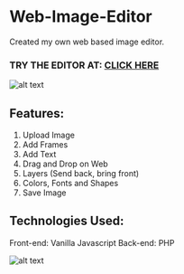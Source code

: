 # Web-Image-Editor
Created my own web based image editor.

### TRY THE EDITOR AT: [CLICK HERE](http://bhavinjawade.me/Web-Image-Editor/)

![alt text](https://preview.ibb.co/hYn0Ve/fsdfsdfs.png)

## Features:
1) Upload Image <br>
2) Add Frames <br>
3) Add Text <br>
4) Drag and Drop on Web <br>
5) Layers (Send back, bring front) <br>
6) Colors, Fonts and Shapes <br>
7) Save Image <br>

## Technologies Used:
Front-end: Vanilla Javascript
Back-end: PHP

![alt text](https://image.ibb.co/htfb3z/fiff.png)
